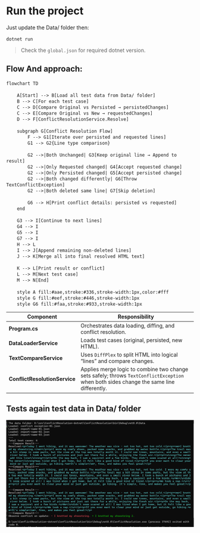 # Run the project
Just update the Data/ folder then:
```
dotnet run
```
> Check the `global.json` for required dotnet version.

## Flow And approach:
```mermaid
flowchart TD

    A[Start] --> B[Load all test data from Data/ folder]
    B --> C[For each test case]
    C --> D[Compare Original vs Persisted → persistedChanges]
    C --> E[Compare Original vs New → requestedChanges]
    D --> F[ConflictResolutionService.Resolve]

    subgraph G[Conflict Resolution Flow]
        F --> G1[Iterate over persisted and requested lines]
        G1 --> G2{Line type comparison}
        
        G2 -->|Both Unchanged| G3[Keep original line → Append to result]
        G2 -->|Only Requested changed| G4[Accept requested change]
        G2 -->|Only Persisted changed| G5[Accept persisted change]
        G2 -->|Both changed differently| G6[Throw TextConflictException]
        G2 -->|Both deleted same line| G7[Skip deletion]
        
        G6 --> H[Print conflict details: persisted vs requested]
    end

    G3 --> I[Continue to next lines]
    G4 --> I
    G5 --> I
    G7 --> I
    H --> L
    I --> J[Append remaining non-deleted lines]
    J --> K[Merge all into final resolved HTML text]

    K --> L[Print result or conflict]
    L --> M[Next test case]
    M --> N[End]

    style A fill:#aae,stroke:#336,stroke-width:1px,color:#fff
    style G fill:#eef,stroke:#446,stroke-width:1px
    style G6 fill:#faa,stroke:#933,stroke-width:1px

```
| Component                     | Responsibility                                                                                                                          |
| ----------------------------- | --------------------------------------------------------------------------------------------------------------------------------------- |
| **Program.cs**                | Orchestrates data loading, diffing, and conflict resolution.                                                                            |
| **DataLoaderService**         | Loads test cases (original, persisted, new HTML).                                                                                       |
| **TextCompareService**        | Uses `DiffPlex` to split HTML into logical “lines” and compare changes.                                                                 |
| **ConflictResolutionService** | Applies merge logic to combine two change sets safely; throws `TextConflictException` when both sides change the same line differently. |


## Tests again test data in Data/ folder
![test result](./docs/testresult-27-10-2025.png)
